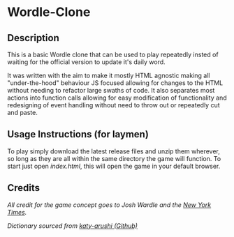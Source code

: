 # Wordle-Clone

## Description

This is a basic Wordle clone that can be used to play repeatedly insted of waiting for the official version to update it's daily word.

It was written with the aim to make it mostly HTML agnostic making all "under-the-hood" behaviour JS focused allowing for changes to the HTML without needing to refactor large swaths of code. It also separates most actions into function calls allowing for easy modification of functionality and redesigning of event handling without need to throw out or repeatedly cut and paste.

## Usage Instructions (for laymen)

To play simply download the latest release files and unzip them wherever, so long as they are all within the same directory the game will function. To start just open _index.html_, this will open the game in your default browser.

## Credits

_All credit for the game concept goes to Josh Wardle and the [New York Times](https://www.nytimes.com/games/wordle/index.html)._

_Dictionary sourced from [katy-arushi (Github)](https://github.com/katy-arushi/wordle-clone)_

